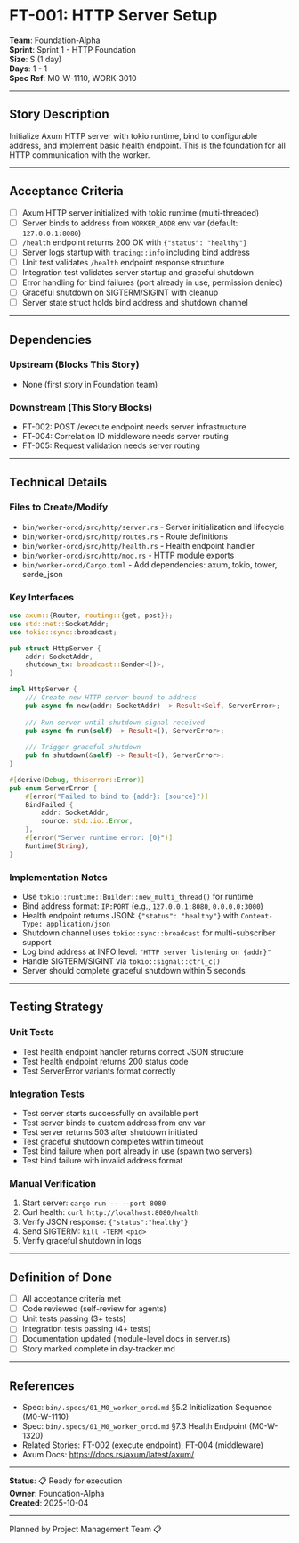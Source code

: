 # FT-001: HTTP Server Setup

**Team**: Foundation-Alpha  
**Sprint**: Sprint 1 - HTTP Foundation  
**Size**: S (1 day)  
**Days**: 1 - 1  
**Spec Ref**: M0-W-1110, WORK-3010

---

## Story Description

Initialize Axum HTTP server with tokio runtime, bind to configurable address, and implement basic health endpoint. This is the foundation for all HTTP communication with the worker.

---

## Acceptance Criteria

- [ ] Axum HTTP server initialized with tokio runtime (multi-threaded)
- [ ] Server binds to address from `WORKER_ADDR` env var (default: `127.0.0.1:8080`)
- [ ] `/health` endpoint returns 200 OK with `{"status": "healthy"}`
- [ ] Server logs startup with `tracing::info` including bind address
- [ ] Unit test validates `/health` endpoint response structure
- [ ] Integration test validates server startup and graceful shutdown
- [ ] Error handling for bind failures (port already in use, permission denied)
- [ ] Graceful shutdown on SIGTERM/SIGINT with cleanup
- [ ] Server state struct holds bind address and shutdown channel

---

## Dependencies

### Upstream (Blocks This Story)
- None (first story in Foundation team)

### Downstream (This Story Blocks)
- FT-002: POST /execute endpoint needs server infrastructure
- FT-004: Correlation ID middleware needs server routing
- FT-005: Request validation needs server routing

---

## Technical Details

### Files to Create/Modify
- `bin/worker-orcd/src/http/server.rs` - Server initialization and lifecycle
- `bin/worker-orcd/src/http/routes.rs` - Route definitions
- `bin/worker-orcd/src/http/health.rs` - Health endpoint handler
- `bin/worker-orcd/src/http/mod.rs` - HTTP module exports
- `bin/worker-orcd/Cargo.toml` - Add dependencies: axum, tokio, tower, serde_json

### Key Interfaces
```rust
use axum::{Router, routing::{get, post}};
use std::net::SocketAddr;
use tokio::sync::broadcast;

pub struct HttpServer {
    addr: SocketAddr,
    shutdown_tx: broadcast::Sender<()>,
}

impl HttpServer {
    /// Create new HTTP server bound to address
    pub async fn new(addr: SocketAddr) -> Result<Self, ServerError>;
    
    /// Run server until shutdown signal received
    pub async fn run(self) -> Result<(), ServerError>;
    
    /// Trigger graceful shutdown
    pub fn shutdown(&self) -> Result<(), ServerError>;
}

#[derive(Debug, thiserror::Error)]
pub enum ServerError {
    #[error("Failed to bind to {addr}: {source}")]
    BindFailed {
        addr: SocketAddr,
        source: std::io::Error,
    },
    #[error("Server runtime error: {0}")]
    Runtime(String),
}
```

### Implementation Notes
- Use `tokio::runtime::Builder::new_multi_thread()` for runtime
- Bind address format: `IP:PORT` (e.g., `127.0.0.1:8080`, `0.0.0.0:3000`)
- Health endpoint returns JSON: `{"status": "healthy"}` with `Content-Type: application/json`
- Shutdown channel uses `tokio::sync::broadcast` for multi-subscriber support
- Log bind address at INFO level: `"HTTP server listening on {addr}"`
- Handle SIGTERM/SIGINT via `tokio::signal::ctrl_c()`
- Server should complete graceful shutdown within 5 seconds

---

## Testing Strategy

### Unit Tests
- Test health endpoint handler returns correct JSON structure
- Test health endpoint returns 200 status code
- Test ServerError variants format correctly

### Integration Tests
- Test server starts successfully on available port
- Test server binds to custom address from env var
- Test server returns 503 after shutdown initiated
- Test graceful shutdown completes within timeout
- Test bind failure when port already in use (spawn two servers)
- Test bind failure with invalid address format

### Manual Verification
1. Start server: `cargo run -- --port 8080`
2. Curl health: `curl http://localhost:8080/health`
3. Verify JSON response: `{"status":"healthy"}`
4. Send SIGTERM: `kill -TERM <pid>`
5. Verify graceful shutdown in logs

---

## Definition of Done

- [ ] All acceptance criteria met
- [ ] Code reviewed (self-review for agents)
- [ ] Unit tests passing (3+ tests)
- [ ] Integration tests passing (4+ tests)
- [ ] Documentation updated (module-level docs in server.rs)
- [ ] Story marked complete in day-tracker.md

---

## References

- Spec: `bin/.specs/01_M0_worker_orcd.md` §5.2 Initialization Sequence (M0-W-1110)
- Spec: `bin/.specs/01_M0_worker_orcd.md` §7.3 Health Endpoint (M0-W-1320)
- Related Stories: FT-002 (execute endpoint), FT-004 (middleware)
- Axum Docs: https://docs.rs/axum/latest/axum/

---

**Status**: 📋 Ready for execution  
**Owner**: Foundation-Alpha  
**Created**: 2025-10-04

---
Planned by Project Management Team 📋
